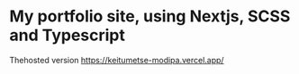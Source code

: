 # My portfolio site, using Nextjs, SCSS and Typescript

Thehosted version https://keitumetse-modipa.vercel.app/ 
